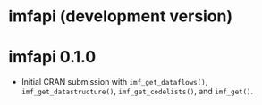 # imfapi (development version)

# imfapi 0.1.0

* Initial CRAN submission with `imf_get_dataflows()`, `imf_get_datastructure()`, `imf_get_codelists()`, and `imf_get()`.

